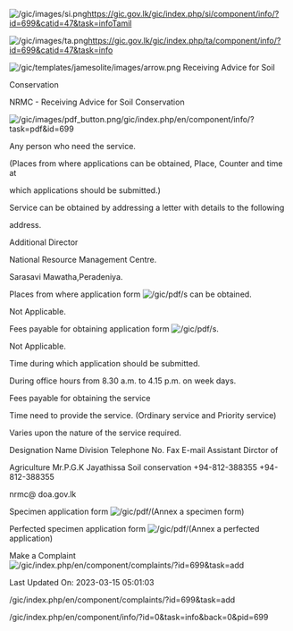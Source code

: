 <!-- Source: https://gic.gov.lk/gic/index.php/en/component/info/?id=699&catid=47&task=info -->

![/gic/images/si.png](/gic/images/si.png)https://gic.gov.lk/gic/index.php/si/component/info/?id=699&catid=47&task=infoTamil

![/gic/images/ta.png](/gic/images/ta.png)https://gic.gov.lk/gic/index.php/ta/component/info/?id=699&catid=47&task=info

![/gic/templates/jamesolite/images/arrow.png](/gic/templates/jamesolite/images/arrow.png) Receiving Advice for Soil

Conservation

NRMC - Receiving Advice for Soil Conservation

![/gic/images/pdf_button.png](/gic/images/pdf_button.png)/gic/index.php/en/component/info/?task=pdf&id=699

Any person who need the service.

(Places from where applications can be obtained, Place, Counter and time at

which applications should be submitted.)

Service can be obtained by addressing a letter with details to the following

address.

Additional Director

National Resource Management Centre.

Sarasavi Mawatha,Peradeniya.

Places from where application form ![/gic/pdf/](/gic/pdf/)s can be obtained.

Not Applicable.

Fees payable for obtaining application form ![/gic/pdf/](/gic/pdf/)s.

Not Applicable.

Time during which application should be submitted.

During office hours from 8.30 a.m. to 4.15 p.m. on week days.

Fees payable for obtaining the service

Time need to provide the service. (Ordinary service and Priority service)

Varies upon the nature of the service required.

Designation Name Division Telephone No. Fax E-mail Assistant Dirctor of

Agriculture Mr.P.G.K Jayathissa Soil conservation +94-812-388355 +94-812-388355

nrmc@ doa.gov.lk

Specimen application form ![/gic/pdf/](/gic/pdf/)(Annex a specimen form)

Perfected specimen application form ![/gic/pdf/](/gic/pdf/)(Annex a perfected application)

Make a Complaint ![/gic/index.php/en/component/complaints/?id=699&task=add](/gic/index.php/en/component/complaints/?id=699&task=add)

Last Updated On: 2023-03-15 05:01:03

/gic/index.php/en/component/complaints/?id=699&task=add

/gic/index.php/en/component/info/?id=0&task=info&back=0&pid=699